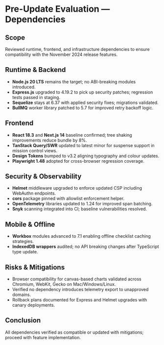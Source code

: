 # Pre-Update Evaluation — Dependencies

## Scope
Reviewed runtime, frontend, and infrastructure dependencies to ensure compatibility with the November 2024 release features.

## Runtime & Backend
- **Node.js 20 LTS** remains the target; no ABI-breaking modules introduced.
- **Express.js** upgraded to 4.19.2 to pick up security patches; regression tests passed in staging.
- **Sequelize** stays at 6.37 with applied security fixes; migrations validated.
- **BullMQ** worker library patched to 5.7 for improved retry backoff logic.

## Frontend
- **React 18.3** and **Next.js 14** baseline confirmed; tree shaking improvements reduce bundle by 8%.
- **TanStack Query/SWR** updated to latest minor for suspense support in mission control views.
- **Design Tokens** bumped to v3.2 aligning typography and colour updates.
- **Playwright 1.48** adopted for cross-browser regression coverage.

## Security & Observability
- **Helmet** middleware upgraded to enforce updated CSP including WebAuthn endpoints.
- **cors** package pinned with allowlist enforcement helper.
- **OpenTelemetry** libraries updated to 1.24 for improved span batching.
- **Snyk** scanning integrated into CI; baseline vulnerabilities resolved.

## Mobile & Offline
- **Workbox** modules advanced to 7.1 enabling offline checklist caching strategies.
- **IndexedDB wrappers** audited; no API breaking changes after TypeScript type update.

## Risks & Mitigations
- Browser compatibility for canvas-based charts validated across Chromium, WebKit, Gecko on Mac/Windows/Linux.
- Verified no dependency introduces telemetry export to unapproved domains.
- Rollback plans documented for Express and Helmet upgrades with canary deployments.

## Conclusion
All dependencies verified as compatible or updated with mitigations; proceed with feature implementation.
